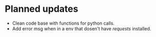 # Planned updates
- Clean code base with functions for python calls.
- Add error msg when in a env that dosen't have *requests* installed.
